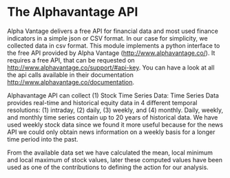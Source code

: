# The Alphavantage API

Alpha Vantage delivers a free API for financial data and most used finance indicators in a simple json or CSV format. In our case for simplicity, we collected data in csv format. This module implements a python interface to the free API provided by Alpha Vantage (http://www.alphavantage.co/). It requires a free API, that can be requested on http://www.alphavantage.co/support/#api-key. You can have a look at all the api calls available in their documentation http://www.alphavantage.co/documentation.

Alphavantage API can collect (1) Stock Time Series Data: Time Series Data provides real-time and historical equity data in 4 different temporal resolutions: (1) intraday, (2) daily, (3) weekly, and (4) monthly. Daily, weekly, and monthly time series contain up to 20 years of historical data. We have used weekly stock data since we found it more useful because for the news API we could only obtain news information on a weekly basis for a longer time period into the past. 

From the available data set we have calculated the mean, local minimum and local maximum of stock values, later these computed values have been used as one of the contributions to defining the action for our analysis.